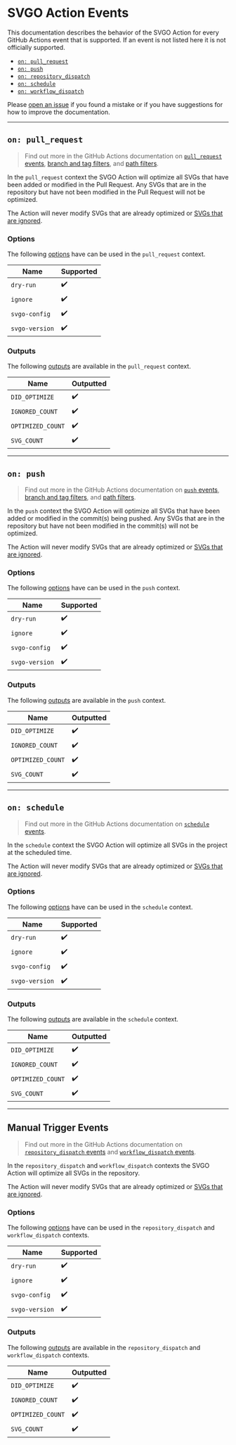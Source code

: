 # SVGO Action Events

This documentation describes the behavior of the SVGO Action for every GitHub
Actions event that is supported. If an event is not listed here it is not
officially supported.

- [`on: pull_request`](#on-pull_request)
- [`on: push`](#on-push)
- [`on: repository_dispatch`](#manual-trigger-events)
- [`on: schedule`](#on-schedule)
- [`on: workflow_dispatch`](#manual-trigger-events)

Please [open an issue] if you found a mistake or if you have suggestions for how
to improve the documentation.

---

## `on: pull_request`

> Find out more in the GitHub Actions documentation on [`pull_request` events],
> [branch and tag filters], and [path filters].

In the `pull_request` context the SVGO Action will optimize all SVGs that have
been added or modified in the Pull Request. Any SVGs that are in the repository
but have not been modified in the Pull Request will not be optimized.

The Action will never modify SVGs that are already optimized or [SVGs that are
ignored].

### Options

The following [options] have can be used in the `pull_request` context.

| Name           | Supported          |
| -------------- | ------------------ |
| `dry-run`      | :heavy_check_mark: |
| `ignore`       | :heavy_check_mark: |
| `svgo-config`  | :heavy_check_mark: |
| `svgo-version` | :heavy_check_mark: |

### Outputs

The following [outputs] are available in the `pull_request` context.

| Name              | Outputted          |
| ----------------- | ------------------ |
| `DID_OPTIMIZE`    | :heavy_check_mark: |
| `IGNORED_COUNT`   | :heavy_check_mark: |
| `OPTIMIZED_COUNT` | :heavy_check_mark: |
| `SVG_COUNT`       | :heavy_check_mark: |

---

## `on: push`

> Find out more in the GitHub Actions documentation on [`push` events], [branch
> and tag filters], and [path filters].

In the `push` context the SVGO Action will optimize all SVGs that have been
added or modified in the commit(s) being pushed. Any SVGs that are in the
repository but have not been modified in the commit(s) will not be optimized.

The Action will never modify SVGs that are already optimized or [SVGs that are
ignored].

### Options

The following [options] have can be used in the `push` context.

| Name           | Supported          |
| -------------- | ------------------ |
| `dry-run`      | :heavy_check_mark: |
| `ignore`       | :heavy_check_mark: |
| `svgo-config`  | :heavy_check_mark: |
| `svgo-version` | :heavy_check_mark: |

### Outputs

The following [outputs] are available in the `push` context.

| Name              | Outputted          |
| ----------------- | ------------------ |
| `DID_OPTIMIZE`    | :heavy_check_mark: |
| `IGNORED_COUNT`   | :heavy_check_mark: |
| `OPTIMIZED_COUNT` | :heavy_check_mark: |
| `SVG_COUNT`       | :heavy_check_mark: |

---

## `on: schedule`

> Find out more in the GitHub Actions documentation on [`schedule` events].

In the `schedule` context the SVGO Action will optimize all SVGs in the project
at the scheduled time.

The Action will never modify SVGs that are already optimized or [SVGs that are
ignored].

### Options

The following [options] have can be used in the `schedule` context.

| Name           | Supported          |
| -------------- | ------------------ |
| `dry-run`      | :heavy_check_mark: |
| `ignore`       | :heavy_check_mark: |
| `svgo-config`  | :heavy_check_mark: |
| `svgo-version` | :heavy_check_mark: |

### Outputs

The following [outputs] are available in the `schedule` context.

| Name              | Outputted          |
| ----------------- | ------------------ |
| `DID_OPTIMIZE`    | :heavy_check_mark: |
| `IGNORED_COUNT`   | :heavy_check_mark: |
| `OPTIMIZED_COUNT` | :heavy_check_mark: |
| `SVG_COUNT`       | :heavy_check_mark: |

---

## Manual Trigger Events

> Find out more in the GitHub Actions documentation on [`repository_dispatch`
> events] and [`workflow_dispatch` events].

In the `repository_dispatch` and `workflow_dispatch` contexts the SVGO Action
will optimize all SVGs in the repository.

The Action will never modify SVGs that are already optimized or [SVGs that are
ignored].

### Options

The following [options] have can be used in the `repository_dispatch` and
`workflow_dispatch` contexts.

| Name           | Supported          |
| -------------- | ------------------ |
| `dry-run`      | :heavy_check_mark: |
| `ignore`       | :heavy_check_mark: |
| `svgo-config`  | :heavy_check_mark: |
| `svgo-version` | :heavy_check_mark: |

### Outputs

The following [outputs] are available in the `repository_dispatch` and
`workflow_dispatch` contexts.

| Name              | Outputted          |
| ----------------- | ------------------ |
| `DID_OPTIMIZE`    | :heavy_check_mark: |
| `IGNORED_COUNT`   | :heavy_check_mark: |
| `OPTIMIZED_COUNT` | :heavy_check_mark: |
| `SVG_COUNT`       | :heavy_check_mark: |

[`pull_request` events]: https://docs.github.com/en/actions/reference/events-that-trigger-workflows#pull_request
[`push` events]: https://docs.github.com/en/actions/reference/events-that-trigger-workflows#push
[`repository_dispatch` events]: https://docs.github.com/en/actions/reference/events-that-trigger-workflows#repository_dispatch
[`schedule` events]: https://docs.github.com/en/actions/reference/events-that-trigger-workflows#schedule
[`workflow_dispatch` events]: https://docs.github.com/en/actions/reference/events-that-trigger-workflows#workflow_dispatch
[branch and tag filters]: https://docs.github.com/en/actions/reference/workflow-syntax-for-github-actions#onpushpull_requestbranchestags
[open an issue]: https://github.com/ericcornelissen/svgo-action/issues/new?labels=docs&template=documentation.md
[options]: ./options.md
[outputs]: ./outputs.md
[path filters]: https://docs.github.com/en/actions/reference/workflow-syntax-for-github-actions#onpushpull_requestpaths
[svgs that are ignored]: ./options.md#ignore
